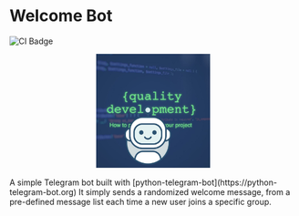 # Welcome Bot
![CI Badge](https://github.com/QD-2022/Welcome-Bot/actions/workflows/ci.yml/badge.svg)

<p align="center">
    <img src="icon.jpeg" alt="logo" width="200">
</p>
A simple Telegram bot built with [python-telegram-bot](https://python-telegram-bot.org)
It simply sends a randomized welcome message, from a pre-defined message list each time a new user joins a specific group.

